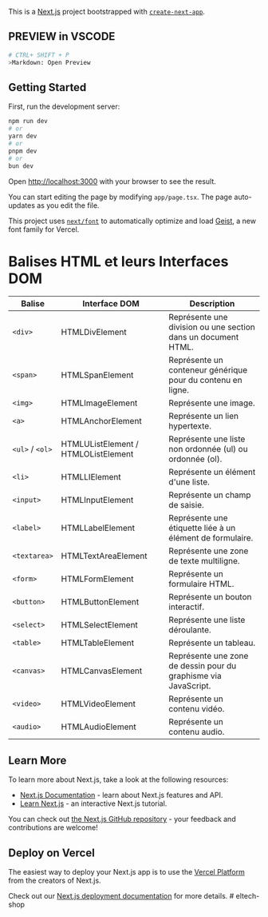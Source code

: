 This is a [Next.js](https://nextjs.org) project bootstrapped with [`create-next-app`](https://nextjs.org/docs/app/api-reference/cli/create-next-app).

## PREVIEW in VSCODE
````bash
# CTRL+ SHIFT + P
>Markdown: Open Preview
````

## Getting Started

First, run the development server:

```bash
npm run dev
# or
yarn dev
# or
pnpm dev
# or
bun dev
```

Open [http://localhost:3000](http://localhost:3000) with your browser to see the result.

You can start editing the page by modifying `app/page.tsx`. The page auto-updates as you edit the file.

This project uses [`next/font`](https://nextjs.org/docs/app/building-your-application/optimizing/fonts) to automatically optimize and load [Geist](https://vercel.com/font), a new font family for Vercel.


# Balises HTML et leurs Interfaces DOM

| Balise       | Interface DOM           | Description                                                                 |
|--------------|-------------------------|-----------------------------------------------------------------------------|
| `<div>`      | HTMLDivElement          | Représente une division ou une section dans un document HTML.               |
| `<span>`     | HTMLSpanElement         | Représente un conteneur générique pour du contenu en ligne.                 |
| `<img>`      | HTMLImageElement        | Représente une image.                                                      |
| `<a>`        | HTMLAnchorElement       | Représente un lien hypertexte.                                             |
| `<ul>` / `<ol>` | HTMLUListElement / HTMLOListElement | Représente une liste non ordonnée (ul) ou ordonnée (ol).                    |
| `<li>`       | HTMLLIElement           | Représente un élément d'une liste.                                         |
| `<input>`    | HTMLInputElement        | Représente un champ de saisie.                                             |
| `<label>`    | HTMLLabelElement        | Représente une étiquette liée à un élément de formulaire.                   |
| `<textarea>` | HTMLTextAreaElement     | Représente une zone de texte multiligne.                                   |
| `<form>`     | HTMLFormElement         | Représente un formulaire HTML.                                             |
| `<button>`   | HTMLButtonElement       | Représente un bouton interactif.                                           |
| `<select>`   | HTMLSelectElement       | Représente une liste déroulante.                                           |
| `<table>`    | HTMLTableElement        | Représente un tableau.                                                     |
| `<canvas>`   | HTMLCanvasElement       | Représente une zone de dessin pour du graphisme via JavaScript.            |
| `<video>`    | HTMLVideoElement        | Représente un contenu vidéo.                                               |
| `<audio>`    | HTMLAudioElement        | Représente un contenu audio.                                               |


## Learn More

To learn more about Next.js, take a look at the following resources:

- [Next.js Documentation](https://nextjs.org/docs) - learn about Next.js features and API.
- [Learn Next.js](https://nextjs.org/learn) - an interactive Next.js tutorial.

You can check out [the Next.js GitHub repository](https://github.com/vercel/next.js) - your feedback and contributions are welcome!

## Deploy on Vercel

The easiest way to deploy your Next.js app is to use the [Vercel Platform](https://vercel.com/new?utm_medium=default-template&filter=next.js&utm_source=create-next-app&utm_campaign=create-next-app-readme) from the creators of Next.js.

Check out our [Next.js deployment documentation](https://nextjs.org/docs/app/building-your-application/deploying) for more details.
#   e l t e c h - s h o p 
 
 